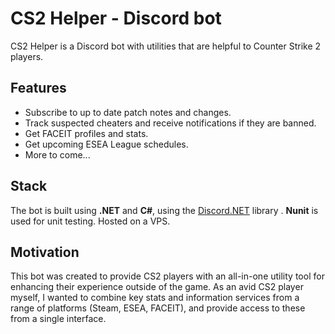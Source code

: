 # CS2 Helper - Discord bot

CS2 Helper is a Discord bot with utilities that are helpful to Counter Strike 2 players.

## Features
- Subscribe to up to date patch notes and changes.
- Track suspected cheaters and receive notifications if they are banned.
- Get FACEIT profiles and stats.
- Get upcoming ESEA League schedules.
- More to come...

## Stack

The bot is built using **.NET** and **C#**, using the [Discord.NET](https://docs.discordnet.dev/index.html) library . **Nunit** is used for unit testing. Hosted on a VPS.

## Motivation

This bot was created to provide CS2 players with an all-in-one utility tool for enhancing their experience outside of the game. As an avid CS2 player myself, I wanted to combine key stats and information services from a range of platforms (Steam, ESEA, FACEIT), and provide access to these from a single interface. 
